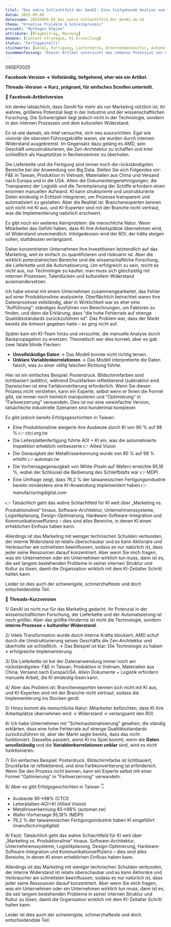 ```yaml
---
titel: "Das wahre Schlachtfeld der GenAI: Eine tiefgehende Analyse vom Marketing bis zu industriellen Anwendungen"
datum: 2025-09-09
dateiname: 20250909_03_Das_wahre_Schlachtfeld_der_GenAI.de.md
thema: "Kreative Projekte & Schreibprozess"
projekt: "Mythogen Engine"
attribute: [Blogbeitrag, Meinung]
domäne: [Content-Strategie, KI-Erstellung]
status: "Fertiggestellt"
stichworte: [GenAI, Fertigung, Lieferkette, Unternehmenskultur, Automatisierung]
zusammenfassung: "Dieser Artikel untersucht das immense Potenzial von GenAI in den Bereichen Industrie und wissenschaftliche Forschung und zeigt auf, dass interne Prozesse, Talentlücken und kultureller Widerstand die zentralen Herausforderungen bei der Realisierung ihres Wertes sind und nicht die Technologie selbst."
---
```


09SEP2025

**Facebook-Version → Vollständig, tiefgehend, eher wie ein Artikel.**

**Threads-Version → Kurz, prägnant, für einfaches Scrollen unterteilt.**

📌 **Facebook-Artikelversion**

Ich denke tatsächlich, dass GenAI für mehr als nur Marketing nützlich ist; ihr wahres, größeres Potenzial liegt in der Industrie und der wissenschaftlichen Forschung. Die Schwierigkeit liegt jedoch nicht in der Technologie, sondern in den internen Prozessen und dem kulturellen Widerstand.

Es ist wie damals, als Intel versuchte, sich neu auszurichten. Egal wie visionär die obersten Führungskräfte waren, sie wurden durch internen Widerstand ausgebremst. Im Gegensatz dazu gelang es AMD, sein Geschäft umzustrukturieren, die Zen-Architektur zu schaffen und Intel schließlich als Hauptstütze in Rechenzentren zu überholen.

Die Lieferkette und die Fertigung sind immer noch die rückständigsten Bereiche bei der Anwendung von Big Data. Stellen Sie sich Folgendes vor: F&E in Taiwan, Produktion in Vietnam, Materialien aus China und Versand nach Europa und in die USA. Allein die Dokumentengenehmigungen, die Transparenz der Logistik und die Terminplanung der Schiffe erfordern einen enormen manuellen Aufwand. KI kann strukturierte und unstrukturierte Daten eindeutig in Echtzeit integrieren, um Prozesse transparent und automatisiert zu gestalten. Aber die Realität ist: Branchenexperten kennen sich nicht mit KI aus, und KI-Experten sind mit der Branche nicht vertraut, was die Implementierung natürlich erschwert.

Es gibt noch ein weiteres Kernproblem: die menschliche Natur. Wenn Mitarbeiter das Gefühl haben, dass KI ihre Arbeitsplätze übernehmen wird, ist Widerstand unvermeidlich. Infolgedessen wird der ROI, der hätte steigen sollen, stattdessen verlangsamt.

Daher konzentrieren Unternehmen ihre Investitionen letztendlich auf das Marketing, weil es einfach zu quantifizieren und risikoarm ist. Aber die wirklich potenzialreichen Bereiche sind die wissenschaftliche Forschung, die Lieferkette und die Automatisierung. Um erfolgreich zu sein, reicht es nicht aus, nur Technologie zu kaufen; man muss sich gleichzeitig mit internen Prozessen, Talentlücken und kulturellem Widerstand auseinandersetzen.

Ich habe einmal mit einem Unternehmen zusammengearbeitet, das Fehler auf einer Produktionslinie analysierte. Oberflächlich betrachtet waren ihre Datenprozesse vollständig, aber in Wirklichkeit war es eher eine "Aufführung": ständiges Ausführen von Berechnungen, um Faktoren zu finden, und dann die Erklärung, dass "die hohe Fehlerrate auf strenge Qualitätsstandards zurückzuführen ist". Das Problem war, dass der Markt bereits die Antwort gegeben hatte – es ging nicht auf.

Später kam ein KI-Team hinzu und versuchte, die manuelle Analyse durch Backpropagation zu ersetzen. Theoretisch war dies korrekt, aber es gab zwei fatale blinde Flecken:

*   **Unvollständige Daten** → Das Modell konnte nicht richtig lernen.
*   **Unklare Variablenkorrelationen** → Das Modell interpretierte die Daten falsch, was zu einer völlig falschen Richtung führte.

Hier ist ein einfaches Beispiel: Posterdruck. Bildschirmfarben sind lichtbasiert (additiv), während Druckfarben reflektierend (subtraktiv) sind. Dazwischen ist eine Farbkonvertierung erforderlich. Wenn Sie diesen Prozess nicht verstehen, kann ein Experte, selbst wenn er Ihnen die Formel gibt, sie immer noch heimlich manipulieren und "Optimierung" in "Farbverzerrung" verwandeln. Dies ist nur eine vereinfachte Version; tatsächliche industrielle Szenarien sind hundertmal komplexer.

Es gibt jedoch bereits Erfolgsgeschichten in Taiwan:

*   Eine Produktionslinie steigerte ihre Ausbeute durch KI von 90 % auf 98 % 👉 ctci.org.tw
*   Die Leiterplattenfertigung führte AOI + KI ein, was die automatisierte Inspektion erheblich verbesserte 👉 Allied Vision
*   Die Genauigkeit der Metallrisserkennung wurde von 85 % auf 98 % erhöht 👉 automan.tw
*   Die Vorhersagegenauigkeit von White-Pixeln auf Wafern erreichte 95,18 %, wobei der Schlüssel die Bedienung des Schleifblatts war 👉 MDPI
*   Eine Umfrage zeigt, dass 76,2 % der taiwanesischen Fertigungsindustrie bereits mindestens eine KI-Anwendung implementiert haben 👉 manufacturingdigital.com

👉 Tatsächlich geht das wahre Schlachtfeld für KI weit über „Marketing vs. Produktionslinie“ hinaus.
Software-Architektur, Unternehmenssysteme, Logistikplanung, Design-Optimierung, Hardware-Software-Integration und Kommunikationseffizienz – dies sind alles Bereiche, in denen KI einen erheblichen Einfluss haben kann.

Allerdings ist das Marketing mit weniger technischen Schulden verbunden, der interne Widerstand ist relativ überschaubar und es kann Aktionäre und Verbraucher am schnellsten beeinflussen, sodass es nur natürlich ist, dass jeder seine Ressourcen darauf konzentriert. Aber wenn Sie mich fragen, was ein Unternehmen oder ein Unternehmen wirklich tun muss, dann ist es, die seit langem bestehenden Probleme in seiner internen Struktur und Kultur zu lösen, damit die Organisation wirklich mit dem KI-Zeitalter Schritt halten kann.

Leider ist dies auch der schwierigste, schmerzhafteste und doch entscheidendste Teil.

📌 **Threads-Kurzversion**

1/
GenAI ist nicht nur für das Marketing gedacht. Ihr Potenzial in der wissenschaftlichen Forschung, der Lieferkette und der Automatisierung ist noch größer. Aber das größte Hindernis ist nicht die Technologie, sondern **interne Prozesse + kultureller Widerstand**.

2/
Intels Transformation wurde durch interne Kräfte blockiert; AMD schuf durch die Umstrukturierung seines Geschäfts die Zen-Architektur und überholte sie schließlich.
→ Das Beispiel ist klar: Die Technologie zu haben ≠ erfolgreiche Implementierung.

3/
Die Lieferkette ist bei der Datenanwendung immer noch am rückständigsten: F&E in Taiwan, Produktion in Vietnam, Materialien aus China, Versand nach Europa/USA. Allein Dokumente + Logistik erfordern manuelle Arbeit, die KI eindeutig lösen kann.

4/
Aber das Problem ist: Branchenexperten kennen sich nicht mit KI aus, und KI-Experten sind mit der Branche nicht vertraut, sodass die Implementierung ins Stocken gerät.

5/
Hinzu kommt die menschliche Natur: Mitarbeiter befürchten, dass KI ihre Arbeitsplätze übernehmen wird → Widerstand → verlangsamt den ROI.

6/
Ich habe Unternehmen mit "Scheinautomatisierung" gesehen, die ständig erklärten, dass eine hohe Fehlerrate auf strenge Qualitätsstandards zurückzuführen ist, aber der Markt sagte bereits, dass das nicht funktioniert. Dasselbe passiert, wenn KI ins Spiel kommt; wenn die **Daten unvollständig** und die **Variablenkorrelationen unklar** sind, wird es nicht funktionieren.

7/
Ein einfaches Beispiel: Posterdruck. Bildschirmfarbe ist lichtbasiert, Druckfarbe ist reflektierend, und eine Farbkonvertierung ist erforderlich. Wenn Sie den Prozess nicht kennen, kann ein Experte selbst mit einer Formel "Optimierung" in "Farbverzerrung" verwandeln.

8/
Aber es gibt Erfolgsgeschichten in Taiwan 👇

*   Ausbeute 90→98% (CTCI)
*   Leiterplatten-AOI+KI (Allied Vision)
*   Metallrisserkennung 85→98% (automan.tw)
*   Wafer-Vorhersage 95,18% (MDPI)
*   76,2 % der taiwanesischen Fertigungsindustrie haben KI eingeführt (manufacturingdigital)

9/
Fazit: Tatsächlich geht das wahre Schlachtfeld für KI weit über „Marketing vs. Produktionslinie“ hinaus.
Software-Architektur, Unternehmenssysteme, Logistikplanung, Design-Optimierung, Hardware-Software-Integration und Kommunikationseffizienz – dies sind alles Bereiche, in denen KI einen erheblichen Einfluss haben kann.

Allerdings ist das Marketing mit weniger technischen Schulden verbunden, der interne Widerstand ist relativ überschaubar und es kann Aktionäre und Verbraucher am schnellsten beeinflussen, sodass es nur natürlich ist, dass jeder seine Ressourcen darauf konzentriert. Aber wenn Sie mich fragen, was ein Unternehmen oder ein Unternehmen wirklich tun muss, dann ist es, die seit langem bestehenden Probleme in seiner internen Struktur und Kultur zu lösen, damit die Organisation wirklich mit dem KI-Zeitalter Schritt halten kann.

Leider ist dies auch der schwierigste, schmerzhafteste und doch entscheidendste Teil.